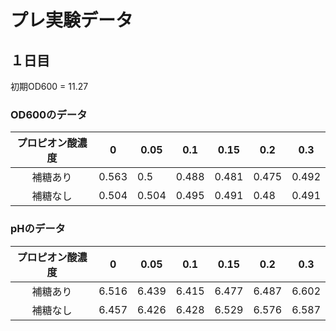 # プレ実験データ


## １日目

初期OD600 = 11.27

### OD600のデータ

| プロピオン酸濃度 | 0     | 0.05  | 0.1   | 0.15  | 0.2   | 0.3   |
|:---------------:|-------|-------|-------|-------|-------|-------|
| 補糖あり           | 0.563 | 0.5   | 0.488 | 0.481 | 0.475 | 0.492 |
| 補糖なし           | 0.504 | 0.504 | 0.495 | 0.491 | 0.48  | 0.491 |

### pHのデータ

| プロピオン酸濃度 | 0     | 0.05  | 0.1   | 0.15  | 0.2   | 0.3   |
|:---------------:|-------|-------|-------|-------|-------|-------|
| 補糖あり           | 6.516 | 6.439 | 6.415 | 6.477 | 6.487 | 6.602 |
| 補糖なし           | 6.457 | 6.426 | 6.428 | 6.529 | 6.576 | 6.587 |
